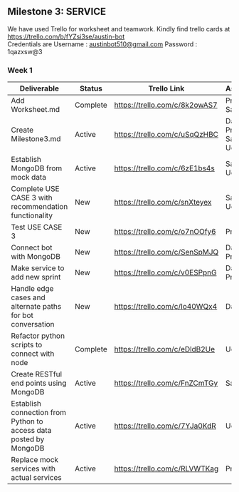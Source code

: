 
## Milestone 3: SERVICE

We have used Trello for worksheet and teamwork. Kindly find trello cards at https://trello.com/b/fYZsi3se/austin-bot  
Credentials are Username : austinbot510@gmail.com Password : 1qazxsw@3



### Week 1 

| Deliverable   | Status   |  Trello Link |   Assignee
| ------------- | ------------  |  ------------ |   -----------
| Add Worksheet.md       | Complete  | https://trello.com/c/8k2owAS7     |   Prashant, Sandeep
| Create Milestone3.md     | Active  | https://trello.com/c/uSqQzHBC     |   Danish, Prashant, Sandeep, Udit
| Establish MongoDB from mock data     | Active  | https://trello.com/c/6zE1bs4s     |   Sandeep, Udit
| Complete USE CASE 3 with recommendation functionality     | New  | https://trello.com/c/snXteyex     |   Sandeep, Udit
| Test USE CASE 3     | New  | https://trello.com/c/o7nOOfy6     |   Prashant
| Connect bot with MongoDB     | New  | https://trello.com/c/SenSpMJQ     |   Danish, Prashant
| Make service to add new sprint     | New  | https://trello.com/c/v0ESPpnG     |   Danish, Prashant
| Handle edge cases and alternate paths for bot conversation     | New  | https://trello.com/c/Io40WQx4     |   Danish
| Refactor python scripts to connect with node   | Complete  | https://trello.com/c/eDldB2Ue  |  Udit
| Create RESTful end points using MongoDB  | Active  | https://trello.com/c/FnZCmTGy | Sandeep
| Establish connection from Python to access data posted by MongoDB | Active | https://trello.com/c/7YJa0KdR | Udit
| Replace mock services with actual services | Active | https://trello.com/c/RLVWTKag | Prashant
